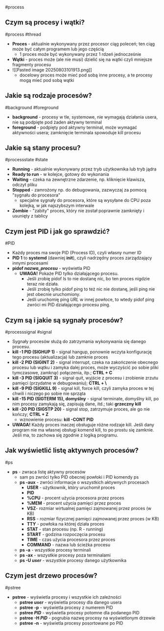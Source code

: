 #process
## Czym są procesy i wątki?
#process #thread
- **Proces** - aktualnie wykonywany przez procesor ciąg poleceń; ten ciąg może być całym programem lub jego częścią
	- 1 proces może być wykonywany przez 1 rdzeń jednocześnie
- **Wątki** - proces może (ale nie musi) dzielić się na wątki czyli mniejsze fragmenty procesu
- ![[Pasted image 20250803101913.png]]
	- docelowy proces może mieć pod sobą inne procesy, a te procesy mogą mieć pod sobą wątki
## Jakie są rodzaje procesów?
#background #foreground
- **background** - procesy w tle, systemowe, nie wymagają działania usera, nie są podpięte pod żaden aktywny terminal
- **foreground** - podpięty pod aktywny terminal, może wymagać aktywności usera; zamknięcie terminala spowoduje kill procesu

## Jakie są stany procesu?
#processstate #state
- **Running** - aktualnie wykonywany przez tryb użytkownika lub tryb jądra
- **Ready to run** - w kolejce, gotowy do wykonania
- **Waiting** - czeka na zewnętrzne zdarzenie, np. kliknięcie klawisza, odczyt pliku
- **Stopped** - zamrożony np. do debugowania, zazwyczaj za pomocą "sygnału do procesora"
	- specjalne sygnały do procesora, które są wysyłane do CPU poza kolejką, w jak najszybszym interwale
- **Zombie** - "zabity" proces, który nie został poprawnie zamknięty i usunięty z tablicy
## Czym jest PID i jak go sprawdzić?
#PID 
- Każdy proces ma swoje PID (Process ID), czyli własny numer ID
- **PID 1** to **systemd** (dawniej **init**), czyli nadrzędny proces zarządzający innymi procesami
- **pidof *nazwa_procesu*** - wyświetla PID
	- **UWAGA!** Pokaże PID tylko działającego procesu.
		- Jeśli zrobię pidof ls to nie dostanę nic, bo ten proces nigdzie teraz nie działa.
		- Jeśli zrobię tylko pidof ping to też nic nie dostanę, jeśli ping nie jest obecnie uruchomiony.
		- Jeśli uruchomię ping *URL* w innej powłoce, to wtedy pidof ping zwróci mi PID działającego procesu ping.

## Czym są i jakie są sygnały procesów?
#processsignal #signal
- Sygnały procesów służą do zatrzymania wykonywania się danego procesu.
- **kill -1 PID (SIGHUP 1)** - signal hangup, ponownie wczyta konfigurację tego procesu (aktualizacja) lub zamknie proces
- **kill -2 PID (SIGINT 2)** - signal interrupt, czeka na zakończenie obecnego procesu lub wątku i zamyka dalej proces, może wyczyścić po sobie pliki tymczasowe, zamknąć połączenia, itp.; **CTRL + C**
- **kill -3 PID (SIGQUIT 3)** - signal quit, wyjście z procesu i zrobienie zrzutu pamięci (przydatne w debugowaniu); **CTRL + \\**
- **kill -9 PID (SIGKILL 9)** - signal kill, force kill, czyli zamyka proces w tej chwili i niczego po sobie nie sprząta
- **kill -15 PID (SIGTERM 15), domyślny** - signal terminate, domyślny kill, po nim procesy zamykają się, zapisują dane, itd.; taki **grzeczny kill**
- **kill -20 PID (SIGSTP 20)** - signal stop, zatrzymuje proces, ale go nie kończy; **CTRL + Z**
	- wznowienie procesu: **kill -CONT PID**
- **UWAGA!** Każdy proces inaczej obsługuje różne rodzaje kill. Jeśli dany program nie ma własnej obsługi komend kill, to po prostu się zamknie. Jeśli ma, to zachowa się zgodnie z logiką programu.

## Jak wyświetlić listę aktywnych procesów?
#ps
- **ps** - zwraca listę aktywny procesów
	- sam ps zwróci tylko PID obecnej powłoki i PID komendy ps
	- **ps -aux** - zwróci informacje o wszystkich aktywnych procesach
		- **USER** - użytkownik, który uruchomił proces
		- **PID**
		- **%CPU** - procent użycia procesora przez proces
		- **%MEM** - procent użycia pamięci przez proces
		- **VSZ**- rozmiar wirtualnej pamięci zajmowanej przez proces (w KB)
		- **RSS** - rozmiar fizycznej pamięci zajmowanej przez proces (w KB)
		- **TTY** - powłoka na której działa proces
		- **STAT** - stan procesu (np. R - running)
		- **START** - godzina rozpoczęcia procesu
		- **TIME** - czas użycia procesora przez proces
		- **COMMAND** - nazwa lub ścieżka procesu
	- **ps -a** - wszystkie procesy terminali
	- **ps -ax** - wszystkie procesy poza terminalami
	- **ps -U *user*** - wszystkie procesy danego użytkownika

## Czym jest drzewo procesów?
#pstree
- **pstree** - wyświetla procesy i wszystkie ich zależności
	- **pstree *user*** - wyświetla procesy dla danego usera
	- **pstree -p** - wyświetla procesy z numerem PID
	- **pstree *PID*** - wyświetla procesy potomne dla podanego PID
	- **pstree -H *PID*** - pogrubia nazwę procesy na wyświetlonym drzewie
	- **pstree -n** - wyświetla procesy posortowane po PID